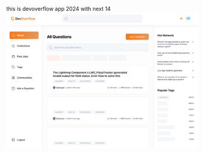 this is devoverflow app 2024 with next 14
![Alt text](/public/assets/images/readme.svg?raw=true "Title")
